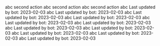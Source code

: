 abc
second action
abc
second action
abc
second action
abc
Last updated by bot: 2023-02-03
abc
Last updated by bot: 2023-02-03
abc
Last updated by bot: 2023-02-03
abc
Last updated by bot: 2023-02-03
abc
Last updated by bot: 2023-02-03
abc
Last updated by bot: 2023-02-03
abc
Last updated by bot: 2023-02-03
abc
Last updated by bot: 2023-02-03
abc
Last updated by bot: 2023-02-03
abc
Last updated by bot: 2023-02-03
abc
Last updated by bot: 2023-02-03

